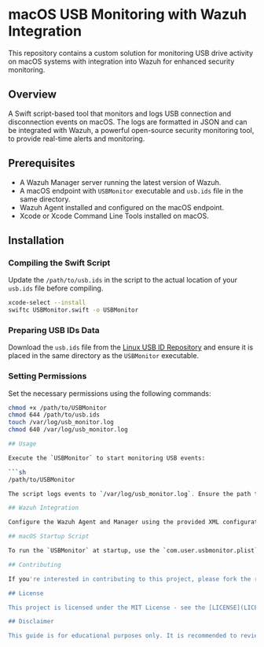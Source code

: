 # macOS USB Monitoring with Wazuh Integration

This repository contains a custom solution for monitoring USB drive activity on macOS systems with integration into Wazuh for enhanced security monitoring.

## Overview

A Swift script-based tool that monitors and logs USB connection and disconnection events on macOS. The logs are formatted in JSON and can be integrated with Wazuh, a powerful open-source security monitoring tool, to provide real-time alerts and monitoring.

## Prerequisites

- A Wazuh Manager server running the latest version of Wazuh.
- A macOS endpoint with `USBMonitor` executable and `usb.ids` file in the same directory.
- Wazuh Agent installed and configured on the macOS endpoint.
- Xcode or Xcode Command Line Tools installed on macOS.

## Installation

### Compiling the Swift Script

Update the `/path/to/usb.ids` in the script to the actual location of your `usb.ids` file before compiling.

```sh
xcode-select --install
swiftc USBMonitor.swift -o USBMonitor
```

### Preparing USB IDs Data

Download the `usb.ids` file from the [Linux USB ID Repository](http://www.linux-usb.org/usb-ids.html) and ensure it is placed in the same directory as the `USBMonitor` executable.

### Setting Permissions

Set the necessary permissions using the following commands:

```sh
chmod +x /path/to/USBMonitor
chmod 644 /path/to/usb.ids
touch /var/log/usb_monitor.log
chmod 640 /var/log/usb_monitor.log

## Usage

Execute the `USBMonitor` to start monitoring USB events:

```sh
/path/to/USBMonitor

The script logs events to `/var/log/usb_monitor.log`. Ensure the path to the `usb.ids` file is correct in the Swift script before executing the monitor.

## Wazuh Integration

Configure the Wazuh Agent and Manager using the provided XML configuration snippets in this repository. For detailed setup instructions, refer to the `config` directory.

## macOS Startup Script

To run the `USBMonitor` at startup, use the `com.user.usbmonitor.plist` file provided in the `startup` directory. Follow the instructions there to set up the startup script on your macOS system.

## Contributing

If you're interested in contributing to this project, please fork the repository and submit a pull request. For substantial changes, please open an issue first to discuss what you would like to change.

## License

This project is licensed under the MIT License - see the [LICENSE](LICENSE) file for details.

## Disclaimer

This guide is for educational purposes only. It is recommended to review and test the code thoroughly before deploying it in a production environment.
